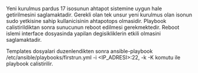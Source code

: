 Yeni kurulmus pardus 17 isosunun ahtapot sistemine uygun hale getirilmesini saglamaktadir. Gerekli olan tek unsur yeni kurulmus olan isonun sudo yetkisine sahip kullanicisinin ahtapotops olmasidir. Playbook calistirildiktan sonra sunucunun reboot edilmesi gerekmektedir. Reboot islemi interface dosyasinda yapilan degisikliklerin etkili olmasini saglamaktadir.

Templates dosyalari duzenlendikten sonra 
ansible-playbook /etc/ansible/playbooks/firstrun.yml -i <IP_ADRESI>:22, -k -K
komutu ile playbook calistirilir.
